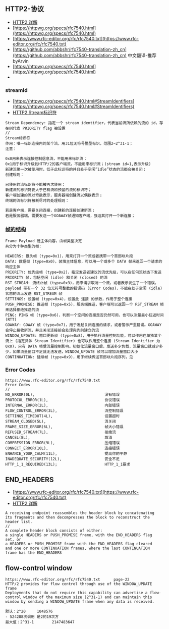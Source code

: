 ## HTTP2-协议
- [HTTP2 详解](https://www.jianshu.com/p/e57ca4fec26f)
- [https://httpwg.org/specs/rfc7540.html](https://httpwg.org/specs/rfc7540.html)
- [https://www.rfc-editor.org/rfc/rfc7540.txt](https://www.rfc-editor.org/rfc/rfc7540.txt)
- [https://github.com/abbshr/rfc7540-translation-zh_cn](https://github.com/abbshr/rfc7540-translation-zh_cn) 中文翻译-推荐byArvin
- [https://httpwg.org/specs/rfc7540.html](https://httpwg.org/specs/rfc7540.html)
- []()

### streamId
- [https://httpwg.org/specs/rfc7540.html#StreamIdentifiers](https://httpwg.org/specs/rfc7540.html#StreamIdentifiers)
- [HTTP2 Stream标识符](https://blog.csdn.net/yangguosb/article/details/80640264)
```
Stream Dependency: 指定一个 stream identifier，代表当前流所依赖的流的 id，存在则代表 PRIORITY flag 被设置
//
Stream标识符
作用：唯一标识连接内的某个流，用31位无符号整型标识，范围2~2^31-1；
注意：

0x0用来表示连接控制信息流，不能用来标识流；
0x1用于标识升级到HTTP/2的客户端流，不能用来标识流；(stream id=1,表示升级)
新建流第一次被使用时，低于此标识符的并且处于空闲”idle”状态的流都会被关闭；
创建规则：

已使用的流标识符不能被再次使用；
新建流的标识符要大于已有流和预留的流的标识符；
客户端创建的流以奇数表示，服务器端创建流以偶数表示；
终端的流标识符被耗尽时的处理规则：

若是客户端，需要关闭连接，创建新的连接创建新流；
若是服务器端，需要发送一个GOAWAY帧通知客户端，强迫其打开一个新连接；
```

### [帧的结构](https://www.jianshu.com/p/e57ca4fec26f)
```
Frame Payload 是主体内容，由帧类型决定
共分为十种类型的帧:

HEADERS: 报头帧 (type=0x1)，用来打开一个流或者携带一个首部块片段
DATA: 数据帧 (type=0x0)，装填主体信息，可以用一个或多个 DATA 帧来返回一个请求的响应主体
PRIORITY: 优先级帧 (type=0x2)，指定发送者建议的流优先级，可以在任何流状态下发送 PRIORITY 帧，包括空闲 (idle) 和关闭 (closed) 的流
RST_STREAM: 流终止帧 (type=0x3)，用来请求取消一个流，或者表示发生了一个错误，payload 带有一个 32 位无符号整数的错误码 (Error Codes)，不能在处于空闲 (idle) 状态的流上发送 RST_STREAM 帧
SETTINGS: 设置帧 (type=0x4)，设置此 连接 的参数，作用于整个连接
PUSH_PROMISE: 推送帧 (type=0x5)，服务端推送，客户端可以返回一个 RST_STREAM 帧来选择拒绝推送的流
PING: PING 帧 (type=0x6)，判断一个空闲的连接是否仍然可用，也可以测量最小往返时间 (RTT)
GOAWAY: GOWAY 帧 (type=0x7)，用于发起关闭连接的请求，或者警示严重错误。GOAWAY 会停止接收新流，并且关闭连接前会处理完先前建立的流
WINDOW_UPDATE: 窗口更新帧 (type=0x8)，用于执行流量控制功能，可以作用在单独某个流上 (指定具体 Stream Identifier) 也可以作用整个连接 (Stream Identifier 为 0x0)，只有 DATA 帧受流量控制影响。初始化流量窗口后，发送多少负载，流量窗口就减少多少，如果流量窗口不足就无法发送，WINDOW_UPDATE 帧可以增加流量窗口大小
CONTINUATION: 延续帧 (type=0x9)，用于继续传送首部块片段序列，见

```

### Error Codes
```
https://www.rfc-editor.org/rfc/rfc7540.txt
Error Codes
//
NO_ERROR(0L),		        				没有错误
PROTOCOL_ERROR(1L),                         协议错误
INTERNAL_ERROR(2L),                         内部错误
FLOW_CONTROL_ERROR(3L),                     流控制错误
SETTINGS_TIMEOUT(4L),                       设置超时
STREAM_CLOSED(5L),                          流关闭
FRAME_SIZE_ERROR(6L),                       帧大小错误
REFUSED_STREAM(7L),                         拒绝流
CANCEL(8L),                                 取消
COMPRESSION_ERROR(9L),                      压缩错误
CONNECT_ERROR(10L),                         连接错误
ENHANCE_YOUR_CALM(11L),                     提高你的平静
INADEQUATE_SECURITY(12L),                   安全不足
HTTP_1_1_REQUIRED(13L);                     HTTP_1_1要求
```

## END_HEADERS
- [https://www.rfc-editor.org/rfc/rfc7540.txt](https://www.rfc-editor.org/rfc/rfc7540.txt)
- [HTTP2 详解](https://www.jianshu.com/p/e57ca4fec26f)
```
A receiving endpoint reassembles the header block by concatenating
its fragments and then decompresses the block to reconstruct the
header list.
//
A complete header block consists of either:
a single HEADERS or PUSH_PROMISE frame, with the END_HEADERS flag
set, or
a HEADERS or PUSH_PROMISE frame with the END_HEADERS flag cleared
and one or more CONTINUATION frames, where the last CONTINUATION
frame has the END_HEADERS 
```

## flow-control window
```
https://www.rfc-editor.org/rfc/rfc7540.txt      page-22
HTTP/2 provides for flow control through use of the WINDOW_UPDATE frame
Deployments that do not require this capability can advertise a flow-
control window of the maximum size (2^31-1) and can maintain this
window by sending a WINDOW_UPDATE frame when any data is received.

默认：2^20     1048576
- 524288次调用 是2的19次方
最大值：2^31-1        2147483647
```
